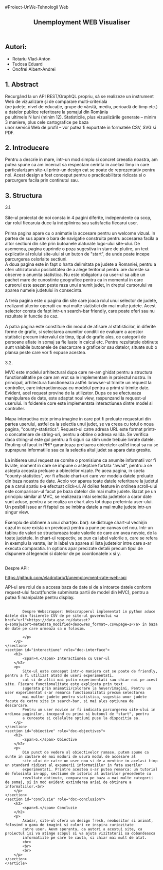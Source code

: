 #Proiect-UnWe-Tehnologii Web
<!DOCTYPE html>
<html lang="en">
<head>
    <meta charset="UTF-8">
    <meta http-equiv="X-UA-Compatible" content="IE=edge">
    <meta name="viewport" content="width=device-width, initial-scale=1.0">
</head>
<body>
    <article>
    <header>
        <h1>Unemployment WEB Visualiser</h1>
    </header>
    <div typeof = "sa:AuthorsList">
        <h2>Autori:</h2>
        <ul>
            <li typeof = "sa:ContributorRole" property = "schema:author">
                <span typeof = "schema:Person" property = "schema:author">
                    <meta property = "schema:givenName" content = "Vlad">
                    <meta property = "schema:familyName" content = "Rotariu">
                    <span property = "schema:name">Rotariu Vlad-Anton</span>
                </span>
            </li>
            <li typeof = "sa:ContributorRole" property = "schema:author">
                <span typeof = "schema:Person" property = "schema:author">
                    <meta property = "schema:givenName" content = "Eduard">
                    <meta property = "schema:familyName" content = "Tudosa">
                    <span property = "schema:name">Tudosa Eduard</span>
                </span>
            </li>
            <li typeof = "sa:ContributorRole" property = "schema:author">
                <span typeof = "schema:Person" property = "schema:author">
                    <meta property = "schema:givenName" content = "Albert">
                    <meta property = "schema:familyName" content = "Onofrei">
                    <span property = "schema:name">Onofrei Albert-Andrei</span>
                </span>
            </li>
        </ul>
    </div>
    <section id="abstract" role="doc-abstract">
        <h2>
            <span>1.</span> Abstract
        </h2>
        <p>
            Recurgând la un API REST/GraphQL propriu, să se realizeze un instrument Web de vizualizare și de comparare multi-criteriala <br>
            (pe județe, nivel de educație, grupe de vârstă, mediu, perioadă de timp etc.) a datelor publice referitoare la șomajul din România<br> pe ultimele N luni (minim 12).
            Statisticile, plus vizualizările generate – minim 3 maniere, plus cele cartografice pe baza<br> unor servicii Web de profil – vor putea fi exportate in formatele CSV, SVG si PDF.
        </p>
    </section>
    <section id="introducere" role="doc-introduction">
        <h2>
            <span>2.</span> Introducere
        </h2>
        <p>
            Pentru a descrie in mare, intr-un mod simplu si concret creeatia noastra, am putea spune ca am incercat sa respectam cerinta
            in acelasi timp in care particularizam site-ul printr-un design cat se poate de reprezentativ pentru noi. Acest design a fost
            conceput pentru o practicabilitate ridicata si o parcurgere facila prin continutul sau. 
        </p>
    </section>
    <section id="structura" role="doc-structure">
        <h2>
            <span>3.</span> Structura
        </h2>
        <p>
            <span>3.1.</span><br><br>
            Site-ul proiectat de noi consta in 4 pagini diferite, independente ca scop, dar rolul fiecaruia duce la indeplinirea
            sau satisfactia fiecarui user. <br><br>
            Prima pagina apare cu o animatie la accesare pentru un welcome vizual. In partea de sus apare o bara de navigatie
            construita pentru accesarea facila a altor sectiuni din site prin butoanele alaturate logo-ului site-ului. De asemenea,
            pagina cuprinde o poza sugestiva in stare de plutire, un text explicativ al rolului site-ului si un buton de "start",
            de unde poate incepe parcurgerea celorlalte sectiuni.
            <br>
            A doua pagina este in fapt o harta delimitata pe judete a Romaniei, pentru a oferi utilizatorului posibilitatea de
            a alege teritoriul pentru are doreste sa observe o anumita statistica. Nu este obligatoriu ca user-ul sa aibe un pachet
            mare de cunostinte geografice pentru ca in momentul in care cursorul este asezat peste raza unui anumit judet, in dreptul
            cursorului va aparea numele judetului in consecinta.<br>
            <br>
            A treia pagina este o pagina din site care joaca rolul unui selector de judete, realizand ulterior operatii cu
            mai multe statistici din mai multe judete. Acest selector consta de fapt intr-un search-bar friendly, care poate
            oferi sau nu rezultate in functie de caz.<br>
            <br>
            A patra pagina este constituie din modul de afisare al statisticilor, in diferite forme de grafic, si selectarea anumitor
            conditii de evaluare a acestor statistici precum intervalul de timp, tipul de grafic ales, ce categorii de persoane aflate
            in somaj sa fie luate in calcul etc. Pentru rezultatele obtinute sunt valabile butoanele de descarcare a graficelor sau datelor,
            situate sub o plansa peste care vor fi expuse acestea.<br><br>
            <span>3.2.</span> 
            <br>
            <p> 
            MVC este modelul arhitectural dupa care ne-am ghidat pentru a structura functionalitatile pe care am vrut sa le implementam in
            proiectul nostru. In principal, arhitectura functioneaza astfel: browser-ul trimite un request la controller, care interactioneaza
            cu modelul pentru a primi si trimite date. Evident, acel request provine de la utilizator. Dupa ce se efectueaza manipularea de date,
            este adaptat noul view, raspunzand la request-ul userului. In folderele core este implementata interactiunea dintre model si controller.
            <br><br>Mapa interactiva este prima imagine in care pot fi preluate requesturi din partea userului, astfel ca la selectia unui judet, se va creea 
            cu totul o noua pagina, "county-statistics". Request-ul catre adresa URL este format printr-o concatenare de string-uri, pentru a obtine o adresa valida.
            Se verifica daca string-ul este gol pentru a fi siguri ca stim unde trebuie livrate datele.
            Routing-ul facut in PHP garanteaza preluarea obiectelor astfel incat sa nu se suprapuna informatiile sau ca la selectia altui judet sa apara date gresite.
            <br><br>La initierea unui request se comite o promisiune ca anumite informatii vor fi livrate, moment in care se impune o asteptare fortata "await", pentru a se astepta 
            aceasta preluare a obiectelor vizate. 
            Pe acea pagina, in speta "county-statistics", vor fi afisate chart-uri care vor modela datele preluate din baza noastra de date. Acolo vor aparea toate datele
            referitoare la judetul pe a carui spatiu s-a efectuat click-ul. 
            Al doilea feature in ordinea scroll-ului este comparison-ul facut pe baza datelor din mai multe judete. Bazat pe un principiu similar al MVC, se realizeaza
            intai selectia judetelor a caror date sunt aduse, pentru a se realiza un chart ales tot dupa preferinta user-ului. Un posibil issue ar fi faptul ca 
            se imbina datele a mai multe judete intr-un singur view.
            <br><br>Exemplu de obtinere a unui chart(ex. bar): se distruge chart-ul vechi(in cazul in care exista un previous) pentru a pune pe canvas cel nou. Intr-un tablou de valori
            se structureaza toate valorile de care am avea nevoie, de la toate judetele. In chart-ul respectiv, se pun ca label valorile x, care se refera in exemplu la varste,
            iar in label va aparea si lista judetelor intre care s-ar executa comparatia. In options apar precizate detalii precum tipul de dispunere al legendei si
            datelor de pe coordonatele x si y.<br><br>
            </p>
            <p>
            Despre API:</p> <a href="url">https://github.com/vladrotariu1/unemployment-rate-web-api</a><br> 
            <p>
            API-ul are rolul de a accesa baza de date si de a intoarce datele conform request-ului facut(functie subminata partii de model din MVC), pentru a putea fi 
            manipulate pentru display.<br><br>
            
            Despre Webscrapper: Webscrapperul implementat in python aduce datele din fisierele CSV de pe site-ul guvernului <a href="url">https://data.gov.ro/dataset?q=somaj&sort=metadata_modified+desc&res_format=.csv&page=2</a> in baza de date pe care urmeaza sa o folosim.

            </p>
        </p>
    </section>
    <section id="interactiune" role="doc-interface">
        <h2>
            <span>4.</span> Interactiunea cu User-ul
        </h2>
        <p>
            Site-ul este conceput intr-o maniera cat se poate de friendly, pentru a fi utilizat atatd de useri experimentati.
            cat si de altii mai putin experimentati sau chiar noi pe acest site. Fiecare functionalitate este explicata prin text
            sugerata prin animatii/colorare la hover/imagini. Pentru un user experimentat s-ar remarca functionalitati precum selectarea
            mai multor judete pentru statistica, sugestia unor judete facute de catre site in search-bar, si mai ales optiunea de descarcare.
            Pentru un user novice ar fi indicata parcurgerea site-ului in ordinea paginilor, incepand cu prima si butonul de "start", pentru
            a cunoaste si celelalte optiuni puse la dispozitia sa.  
        </p>
    </section>
    <section id="obiective" role="doc-objectives">
        <h2>
            <span>5.</span> Obiective
        </h2>
        <p>
            Din punct de vedere al obiectivelor ramase, putem spune ca sunte in cautare de noi moduri de usura modul de accesare al
            site-ului de catre un user nou si de a mentine in acelasi timp un standard ridicat al expunerii informatiilor in fata userilor
            experimentati. Printre acestea s-ar putea remarca: un tutorial de folosinta in-app, sectiune de istoric al autarilor precedente cu 
            rezultate obtinute, compararea pe baza a mai multe categorii de somaj, si in mod evident extinderea ariei de obtinere a informatiilor.<br> 
        </p>
    </section>
    <section id="concluzie" role="doc-conclusion">
        <h2>
            <span>6.</span> Concluzie
        </h2>
        <p>
            Asadar, site-ul ofera un design fresh, neobositor si animat, folosind o gama de imagini si culori ce inspira curiozitate
            catre user. Aevm speranta, ca autori a acestui site, ca proiectul isi va atinge scopul si va ajuta vizitatorii sa dobandeasca
            informatiile pe care le cauta, si chiar mai mult de atat. 
            <br>
            <br>
            <br>
        </p>
    </section>
    </article>
</body>
</html>
